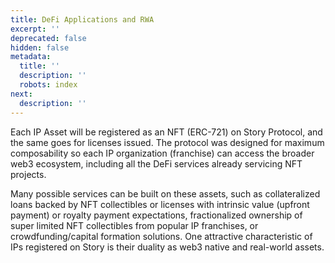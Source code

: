 ```yaml
---
title: DeFi Applications and RWA
excerpt: ''
deprecated: false
hidden: false
metadata:
  title: ''
  description: ''
  robots: index
next:
  description: ''
---
```

Each IP Asset will be registered as an NFT (ERC-721) on Story Protocol, and the same goes for licenses issued. The protocol was designed for maximum composability so each IP organization (franchise) can access the broader web3 ecosystem, including all the DeFi services already servicing NFT projects. 

Many possible services can be built on these assets, such as collateralized loans backed by NFT collectibles or licenses with intrinsic value (upfront payment) or royalty payment expectations, fractionalized ownership of super limited NFT collectibles from popular IP franchises, or crowdfunding/capital formation solutions. One attractive characteristic of IPs registered on Story is their duality as web3 native and real-world assets.